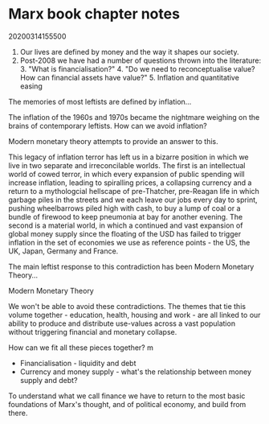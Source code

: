 # Marx book chapter notes
20200314155500

1. Our lives are defined by money and the way it shapes our society.
2. Post-2008 we have had a number of questions thrown into the literature:
    3. "What is financialisation?"
    4. "Do we need to reconceptualise value? How can financial assets have value?"
    5. Inflation and quantitative easing

The memories of most leftists are defined by inflation…

The inflation of the 1960s and 1970s became the nightmare weighing on the brains of contemporary leftists. How can we avoid inflation?

Modern monetary theory attempts to provide an answer to this.

This legacy of inflation terror has left us in a bizarre position in which we live in two separate and irreconcilable worlds. The first is an intellectual world of cowed terror, in which every expansion of public spending will increase inflation, leading to spiralling prices, a collapsing currency and a return to a mythologcial hellscape of pre-Thatcher, pre-Reagan life in which garbage piles in the streets and we each leave our jobs every day to sprint, pushing wheelbarrows piled high with cash, to buy a lump of coal or a bundle of firewood to keep pneumonia at bay for another evening. The second is a material world, in which a continued and vast expansion of global money supply since the floating of the USD has failed to trigger inflation in the set of economies we use as reference points - the US, the UK, Japan, Germany and France.

The main leftist response to this contradiction has been Modern Monetary Theory…

Modern Monetary Theory

We won't be able to avoid these contradictions. The themes that tie this volume together - education, health, housing and work - are all linked to our ability to produce and distribute use-values across a vast population without triggering financial and monetary collapse.

How can we fit all these pieces together?
m
- Financialisation - liquidity and debt
- Currency and money supply - what's the relationship between money supply and debt?



To understand what we call finance we have to return to the most basic foundations of Marx's thought, and of political economy, and build from there.


